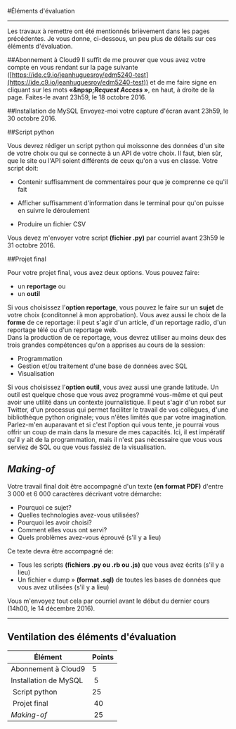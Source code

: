 #Éléments d'évaluation

-----

Les travaux à remettre ont été mentionnés brièvement dans les pages précédentes. Je vous donne, ci-dessous, un peu plus de détails sur ces éléments d'évaluation.

##Abonnement à Cloud9
Il suffit de me prouver que vous avez votre compte en vous rendant sur la page suivante ([https://ide.c9.io/jeanhuguesroy/edm5240-test](https://ide.c9.io/jeanhuguesroy/edm5240-test)) et de me faire signe en cliquant sur les mots **«&npsp;_Request Access_&nbsp;»**, en haut, à droite de la page. Faites-le avant 23h59, le 18 octobre 2016.

##Installation de MySQL
Envoyez-moi votre capture d'écran avant 23h59, le 30 octobre 2016.

##Script python

Vous devrez rédiger un script python qui moissonne des données d'un site de votre choix ou qui se connecte à un API de votre choix. Il faut, bien sûr, que le site ou l'API soient différents de ceux qu'on a vus en classe. Votre script doit:

- Contenir suffisamment de commentaires pour que je comprenne ce qu'il fait

- Afficher suffisamment d'information dans le terminal pour qu'on puisse en suivre le déroulement

- Produire un fichier CSV

Vous devez m'envoyer votre script **(fichier .py)** par courriel avant 23h59 le 31 octobre 2016.


##Projet final

Pour votre projet final, vous avez deux options. Vous pouvez faire:

- un **reportage** ou
- un **outil**

Si vous choisissez l'**option reportage**, vous pouvez le faire sur un **sujet** de votre choix (conditonnel à mon approbation). Vous avez aussi le choix de la **forme** de ce reportage: il peut s'agir d'un article, d'un reportage radio, d'un reportage télé ou d'un reportage web.<br>
Dans la production de ce reportage, vous devrez utiliser au moins deux des trois grandes compétences qu'on a apprises au cours de la session:

- Programmation
- Gestion et/ou traitement d'une base de données avec SQL
- Visualisation

Si vous choisissez l'**option outil**, vous avez aussi une grande latitude. Un outil est quelque chose que vous avez programmé vous-même et qui peut avoir une utilité dans un contexte journalistique. Il peut s'agir d'un robot sur Twitter, d'un processus qui permet faciliter le travail de vos collègues, d'une bibliothèque python originale; vous n'êtes limités que par votre imagination. Parlez-m'en auparavant et si c'est l'option qui vous tente, je pourrai vous offrir un coup de main dans la mesure de mes capacités. Ici, il est impératif qu'il y ait de la programmation, mais il n'est pas nécessaire que vous vous serviez de SQL ou que vous fassiez de la visualisation.

## *Making-of*

Votre travail final doit être accompagné d'un texte **(en format PDF)** d'entre 3&nbsp;000 et 6&nbsp;000 caractères décrivant votre démarche:

- Pourquoi ce sujet?
- Quelles technologies avez-vous utilisées?
- Pourquoi les avoir choisi?
- Comment elles vous ont servi?
- Quels problèmes avez-vous éprouvé (s'il y a lieu)

Ce texte devra être accompagné de:

- Tous les scripts **(fichiers .py ou .rb ou .js)** que vous avez écrits (s'il y a lieu)
- Un fichier «&nbsp;dump&nbsp;» **(format .sql)** de toutes les bases de données que vous avez utilisées (s'il y a lieu)

Vous m'envoyez tout cela par courriel avant le début du dernier cours (14h00, le 14 décembre 2016).

-----
## Ventilation des éléments d'évaluation

| Élément | Points |
|---|---|
| Abonnement à Cloud9 | 5|
| Installation de MySQL | 5|
| Script python| 25 |
| Projet final| 40|
| *Making-of*| 25|
